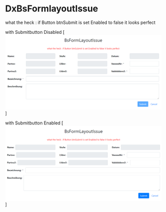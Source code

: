 # DxBsFormlayoutIssue
what the heck : if Button btnSubmit is set Enabled to false it looks perfect


with Submitbutton Disabled
[![Image Screenshot](btnSubmitDisabled.PNG)]

with Submitbutton Enabled
[![Image Screenshot](btnSubmitEnabled.PNG)]
